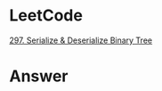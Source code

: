 # LeetCode
[297. Serialize & Deserialize Binary Tree](https://leetcode.com/problems/serialize-deserialize-binary-tree/)

# Answer
```Cpp

```